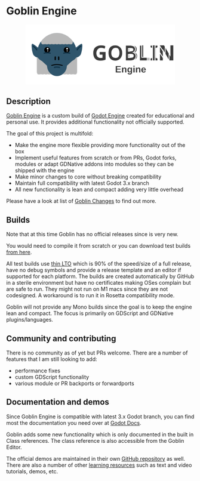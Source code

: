# Goblin Engine

<p align="center">
  <a href="https://goblinengine.github.io">
    <img src="logo_outlined.svg" width="400" alt="Goblin Engine logo">
  </a>
</p>

## Description

[Goblin Engine](https://goblinengine.github.io) is a custom build of [Godot Engine](https://godotengine.org) created for educational and personal use. It provides additional functionality not officially supported.

The goal of this project is multifold:
- Make the engine more flexible providing more functionality out of the box
- Implement useful features from scratch or from PRs, Godot forks, modules or adapt GDNative addons into modules so they can be shipped with the engine
- Make minor changes to core without breaking compatibility
- Maintain full compatibility with latest Godot 3.x branch
- All new functionality is lean and compact adding very little overhead

Please have a look at list of [Goblin Changes](https://github.com/goblinengine/goblin/blob/main/CHANGELOG.md) to find out more.

## Builds

Note that at this time Goblin has no official releases since is very new. 

You would need to compile it from scratch or you can download test builds [from here](https://github.com/goblinengine/goblin/actions).

All test builds use [thin LTO](http://blog.llvm.org/2016/06/thinlto-scalable-and-incremental-lto.html) which is 90% of the speed/size of a full release, have no debug symbols and provide a release template and an editor if supported for each platform. The builds are created automatically by GitHub in a sterile environment but have no certificates making OSes complain but are safe to run. They might not run on M1 macs since they are not codesigned. A workaround is to run it in Rosetta compatibility mode.

Goblin will not provide any Mono builds since the goal is to keep the engine lean and compact. The focus is primarily on GDScript and GDNative plugins/languages. 


## Community and contributing

There is no community as of yet but PRs welcome. There are a number of features that I am still looking to add: 
- performance fixes
- custom GDScript functionality
- various module or PR backports or forwardports

## Documentation and demos

Since Goblin Engine is compatible with latest 3.x Godot branch, you can find most the documentation you need over at [Godot Docs](https://docs.godotengine.org/en/stable/).

Goblin adds some new functionality which is only documented in the built in Class references. The class reference is also accessible from the Goblin Editor.

The official demos are maintained in their own [GitHub repository](https://github.com/godotengine/godot-demo-projects)
as well. There are also a number of other
[learning resources](https://docs.godotengine.org/en/stable/community/tutorials.html) such as text and video tutorials, demos, etc.

